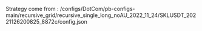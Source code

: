 Strategy come from : /configs/DotCom/pb-configs-main/recursive_grid/recursive_single_long_noAU_2022_11_24/SKLUSDT_20221126200825_8872c/config.json